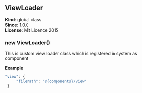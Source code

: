 <a name="ViewLoader"></a>

## ViewLoader
**Kind**: global class  
**Since**: 1.0.0  
**License**: Mit Licence 2015  
<a name="new_ViewLoader_new"></a>

### new ViewLoader()
This is custom view loader class which is registered in system as component

**Example**  
```js
"view": {
     "filePath": "@{components}/view"
 }
```
